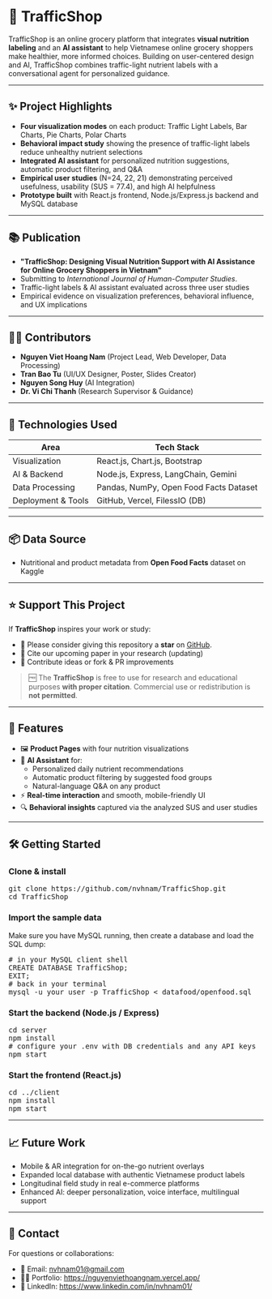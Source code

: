 # 🛒 TrafficShop

TrafficShop is an online grocery platform that integrates **visual nutrition labeling** and an **AI assistant** to help Vietnamese online grocery shoppers make healthier, more informed choices. Building on user-centered design and AI, TrafficShop combines traffic-light nutrient labels with a conversational agent for personalized guidance.

---

## ✨ Project Highlights  

- **Four visualization modes** on each product: Traffic Light Labels, Bar Charts, Pie Charts, Polar Charts  
- **Behavioral impact study** showing the presence of traffic-light labels reduce unhealthy nutrient selections  
- **Integrated AI assistant** for personalized nutrition suggestions, automatic product filtering, and Q&A  
- **Empirical user studies** (N=24, 22, 21) demonstrating perceived usefulness, usability (SUS = 77.4), and high AI helpfulness  
- **Prototype built** with React.js frontend, Node.js/Express.js backend and MySQL database

---

## 📚 Publication  

- **"TrafficShop: Designing Visual Nutrition Support with AI Assistance for Online Grocery Shoppers in Vietnam"**  
- Submitting to *International Journal of Human-Computer Studies*.  
- Traffic-light labels & AI assistant evaluated across three user studies
- Empirical evidence on visualization preferences, behavioral influence, and UX implications

---

## 👨‍💻 Contributors

- **Nguyen Viet Hoang Nam** (Project Lead, Web Developer, Data Processing)   
- **Tran Bao Tu** (UI/UX Designer, Poster, Slides Creator)  
- **Nguyen Song Huy** (AI Integration)  
- **Dr. Vi Chi Thanh** (Research Supervisor & Guidance)   

---

## 🧠 Technologies Used

| Area               | Tech Stack                                              |
|--------------------|---------------------------------------------------------|
| Visualization      | React.js, Chart.js, Bootstrap                           |
| AI & Backend       | Node.js, Express, LangChain, Gemini                     |
| Data Processing    | Pandas, NumPy, Open Food Facts Dataset                  |
| Deployment & Tools | GitHub, Vercel, FilessIO (DB)                           |

---

## 📦 Data Source 

- Nutritional and product metadata from **Open Food Facts** dataset on Kaggle

---

## ⭐ Support This Project

If **TrafficShop** inspires your work or study:

- 🌟 Please consider giving this repository a **star** on [GitHub](https://github.com/nvhnam/TrafficShop).
- 📄 Cite our upcoming paper in your research (updating)
- 📨 Contribute ideas or fork & PR improvements

> 🆓 The **TrafficShop** is free to use for research and educational purposes **with proper citation**. Commercial use or redistribution is **not permitted**.

---

## 🚀 Features

- 🖼️ **Product Pages** with four nutrition visualizations  
- 🧠 **AI Assistant** for:
  - Personalized daily nutrient recommendations  
  - Automatic product filtering by suggested food groups  
  - Natural-language Q&A on any product  
- ⚡ **Real-time interaction** and smooth, mobile-friendly UI  
- 🔍 **Behavioral insights** captured via the analyzed SUS and user studies  

---

## 🛠️ Getting Started

### Clone & install
<pre>
git clone https://github.com/nvhnam/TrafficShop.git
cd TrafficShop
</pre>  

### Import the sample data
Make sure you have MySQL running, then create a database and load the SQL dump: 
<pre>
# in your MySQL client shell
CREATE DATABASE TrafficShop;
EXIT;
# back in your terminal
mysql -u your_user -p TrafficShop < datafood/openfood.sql
</pre>

### Start the backend (Node.js / Express)
<pre>
cd server
npm install
# configure your .env with DB credentials and any API keys
npm start          
</pre>
   
### Start the frontend (React.js)   
<pre>
cd ../client
npm install
npm start
</pre>

---

## 📈 Future Work

- Mobile & AR integration for on-the-go nutrient overlays
- Expanded local database with authentic Vietnamese product labels
- Longitudinal field study in real e-commerce platforms
- Enhanced AI: deeper personalization, voice interface, multilingual support

---

## 📩 Contact

For questions or collaborations:

- 📧 Email: nvhnam01@gmail.com
- 👨‍💻 Portfolio: https://nguyenviethoangnam.vercel.app/
- 📝 LinkedIn: https://www.linkedin.com/in/nvhnam01/
